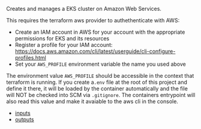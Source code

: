 Creates and manages a EKS cluster on Amazon Web Services. 

This requires the terraform aws provider to authethenticate with AWS:

* Create an IAM account in AWS for your account with the appropriate permissions for EKS and its resources
* Register a profile for your IAM account: https://docs.aws.amazon.com/cli/latest/userguide/cli-configure-profiles.html
* Set your `AWS_PROFILE` environment variable the name you used above

The environment value `AWS_PROFILE` should be accessible in the context that terraform is running. If you create a`.env` file at the root of this project and define it there, it will be loaded by the container automatically and the file will NOT be checked into SCM via `.gitignore`. The containers entrypoint will also read this value and make it avaiable to the aws cli in the console.

* [inputs](./variables.tf)
* [outputs](./outputs.tf)